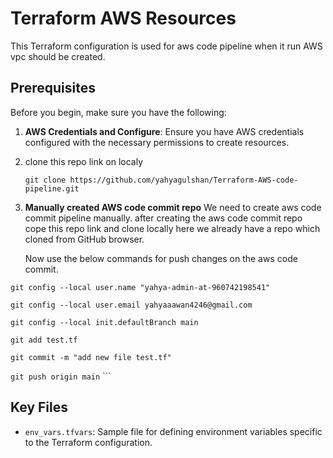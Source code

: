 # Terraform AWS Resources 

This Terraform configuration is used for aws code pipeline when it run AWS vpc should be created.

## Prerequisites 

Before you begin, make sure you have the following:

1. **AWS Credentials and Configure**: Ensure you have AWS credentials configured with the necessary permissions to create resources.
2. clone this repo link on localy

   `git clone https://github.com/yahyagulshan/Terraform-AWS-code-pipeline.git`
3. **Manually created AWS code commit repo** We need to create aws code commit pipeline manually. after creating the aws code commit repo cope this repo link
   and clone locally here we already have a repo which cloned from GitHub browser.

   Now use the below commands for push changes on the aws code commit.

`git config --local user.name "yahya-admin-at-960742198541"`

`git config --local user.email yahyaaawan4246@gmail.com`

`git config --local init.defaultBranch main`

`git add test.tf`

`git commit -m "add new file test.tf"`

`git push origin main`
     ```

## Key Files 

 * `env_vars.tfvars`: Sample file for defining environment variables specific to the Terraform configuration.


